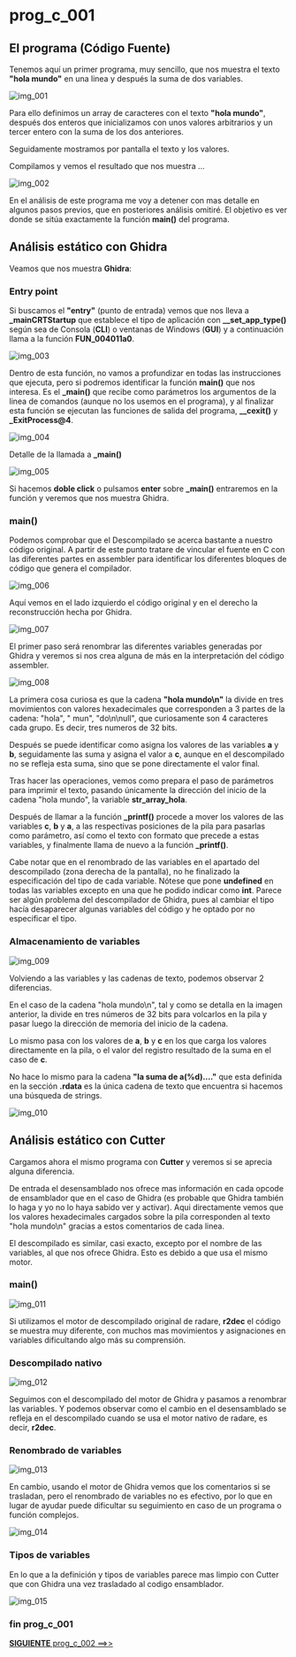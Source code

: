 # prog_c_001

## El programa (Código Fuente)

Tenemos aquí un primer programa, muy sencillo, que nos muestra el texto **"hola mundo"** en una linea y después la suma de dos variables. 

![img_001](img/img_001.png "main") 

Para ello definimos un array de caracteres con el texto **"hola mundo"**, después dos enteros que inicializamos con unos valores arbitrarios y un tercer entero con la suma de los dos anteriores.

Seguidamente mostramos por pantalla el texto y los valores.

Compilamos y vemos el resultado que nos muestra ...

![img_002](img/img_002.png "ejecución") 

En el análisis de este programa me voy a detener con mas detalle en algunos pasos previos, que en posteriores análisis omitiré. El objetivo es ver donde se sitúa exactamente la función **main()** del programa.

## Análisis estático con Ghidra

Veamos que nos muestra **Ghidra**:

### Entry point

Si buscamos el **"entry"** (punto de entrada) vemos que nos lleva a **_mainCRTStartup** que establece el tipo de aplicación con **__set_app_type()** según sea de Consola (**CLI**) o ventanas de Windows (**GUI**) y a continuación llama a la función **FUN_004011a0**.

![img_003](img/img_003.png "grafico")

Dentro de esta función, no vamos a profundizar en todas las instrucciones que ejecuta, pero si podremos identificar la función **main()** que nos interesa. Es el **_main()** que recibe como parámetros los argumentos de la linea de comandos (aunque no los usemos en el programa), y al finalizar esta función se ejecutan las funciones de salida del programa, **__cexit()** y **_ExitProcess@4**.

 ![img_004](img/img_004.png "FUN_004011a0")

Detalle de la llamada a **_main()**

 ![img_005](img/img_005.png "FUN_004011a0 call _main")
 
Si hacemos **doble click** o pulsamos **enter** sobre **_main()** entraremos en la función y veremos que nos muestra Ghidra. 

### main()

Podemos comprobar que el Descompilado se acerca bastante a nuestro código original. A partir de este punto tratare de vincular el fuente en C con las diferentes partes en assembler para identificar los diferentes bloques de código que genera el compilador.
 
![img_006](img/img_006.png "main")
  
Aquí vemos en el lado izquierdo el código original y en el derecho la reconstrucción hecha por Ghidra.
  
![img_007](img/img_007.png "real main vs ghidra main")

El primer paso será renombrar las diferentes variables generadas por Ghidra y veremos si nos crea alguna de más en la interpretación del código assembler.

![img_008](img/img_008.png "renombrando variables")

La primera cosa curiosa es que la cadena **"hola mundo\n"** la divide en tres movimientos con valores hexadecimales que corresponden a 3 partes de la cadena: "hola", " mun", "do\n\null", que curiosamente son 4 caracteres cada grupo. Es decir, tres numeros de 32 bits. 

Después se puede identificar como asigna los valores de las variables **a** y **b**, seguidamente las suma y asigna el valor a **c**, aunque en el descompilado no se refleja esta suma, sino que se pone directamente el valor final. 

Tras hacer las operaciones, vemos como prepara el paso de parámetros para imprimir el texto, pasando únicamente la dirección del inicio de la cadena "hola mundo", la variable **str_array_hola**.

Después de llamar a la función **_printf()** procede a mover los valores de las variables **c**, **b** y **a**, a las respectivas posiciones de la pila para pasarlas como parámetro, así como el texto con formato que precede a estas variables, y finalmente llama de nuevo a la función **_printf()**.

Cabe notar que en el renombrado de las variables en el apartado del descompilado (zona derecha de la pantalla), no he finalizado la especificación del tipo de cada variable. Nótese que pone **undefined** en todas las variables excepto en una que he podido indicar como **int**. Parece ser algún problema del descompilador de Ghidra, pues al cambiar el tipo hacía desaparecer algunas variables del código y he optado por no especificar el tipo.

### Almacenamiento de variables

![img_009](img/img_009.png "almacenamiento variables")

Volviendo a las variables y las cadenas de texto, podemos observar 2 diferencias.

En el caso de la cadena "hola mundo\n", tal y como se detalla en la imagen anterior, la divide en tres números de 32 bits para volcarlos en la pila y pasar luego la dirección de memoria del inicio de la cadena.

Lo mismo pasa con los valores de **a**, **b** y **c** en los que carga los valores directamente en la pila, o el valor del registro resultado de la suma en el caso de **c**.

No hace lo mismo para la cadena **"la suma de a(%d)...."** que esta definida en la sección **.rdata** es la única cadena de texto que encuentra si hacemos una búsqueda de strings.

![img_010](img/img_010.png "pila")

## Análisis estático con Cutter

Cargamos ahora el mismo programa con **Cutter** y veremos si se aprecia alguna diferencia.

De entrada el desensamblado nos ofrece mas información en cada opcode de ensamblador que en el caso de Ghidra (es probable que Ghidra también lo haga y yo no lo haya sabido ver y activar). Aqui directamente vemos que los valores hexadecimales cargados sobre la pila corresponden al texto "hola mundo\n" gracias a estos comentarios de cada linea.

El descompilado es similar, casi exacto, excepto por el nombre de las variables, al que nos ofrece Ghidra. Esto es debido a que usa el mismo motor.

### main()

![img_011](img/img_011.png "cutter main")

Si utilizamos el motor de descompilado original de radare, **r2dec** el código se muestra muy diferente, con muchos mas movimientos y asignaciones en variables dificultando algo más su comprensión.

### Descompilado nativo

![img_012](img/img_012.png "r2dec")

Seguimos con el descompilado del motor de Ghidra y pasamos a renombrar las variables. Y podemos observar como el cambio en el desensamblado se refleja en el descompilado cuando se usa el motor nativo de radare, es decir, **r2dec**.

### Renombrado de variables

![img_013](img/img_013.png "variables")

En cambio, usando el motor de Ghidra vemos que los comentarios si se trasladan, pero el renombrado de variables no es efectivo, por lo que en lugar de ayudar puede dificultar su seguimiento en caso de un programa o función complejos.

![img_014](img/img_014.png "variables en descompilado motor Ghidra")

### Tipos de variables

En lo que a la definición y tipos de variables parece mas limpio con Cutter que con Ghidra una vez trasladado al codigo ensamblador. 

![img_015](img/img_015.png "definicion de tipos")

### fin prog_c_001

[**SIGUIENTE** prog_c_002 ==>>](../prog_c_002/prog_c_002.md)
